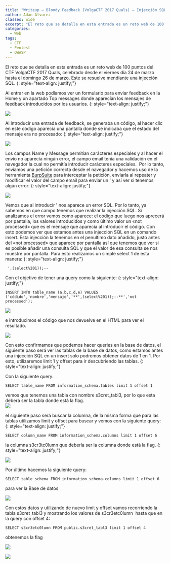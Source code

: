 ```yaml
---
title: "Writeup – Bloody Feedback (VolgaCTF 2017 Quals) – Injección SQL"
author: Adan Alvarez
classes: wide
excerpt: "El reto que se detalla en esta entrada es un reto web de 100 puntos del CTF VolgaCTF 2017 Quals, celebrado desde el viernes día 24 de marzo hasta el domingo 26 de marzo. Este se resuelve mendiante una injección SQL."
categories:
  - Web
tags:
  - CTF
  - Pentest
  - OWASP
---
```

El reto que se detalla en esta entrada es un reto web de 100 puntos del CTF VolgaCTF 2017 Quals, celebrado desde el viernes día 24 de marzo hasta el domingo 26 de marzo. Este se resuelve mendiante una injección SQL.
{: style="text-align: justify;"}

Al entrar en la web podíamos ver un formulario para enviar feedback en la Home y un apartado Top messages donde aparecían los mensajes de feedback introducidos por los usuarios.
{: style="text-align: justify;"}

[![](https://donttouchmynet.github.io/assets/images/old/sqli10-300x183.png)](https://donttouchmynet.github.io/assets/images/old/sqli10.png)

Al introducir una entrada de feedback, se generaba un código, al hacer clic en este código aparecía una pantalla donde se indicaba que el estado del mensaje era no procesado:
{: style="text-align: justify;"}

[![](https://donttouchmynet.github.io/assets/images/old/sqli11-300x92.png)](https://donttouchmynet.github.io/assets/images/old/sqli11.png)

Los campos Name y Message permitían carácteres especiales y al hacer el envío no aparecía ningún error, el campo email tenía una validación en el navegador la cual no permitía introducir carácteres especiales.  Por lo tanto, enviamos una petición correcta desde el navegador y hacemos uso de la herramienta [BurpSuite](https://portswigger.net/burp/) para interceptar la petición, enviarla al repeater y modificar el valor del campo email para enviar un ' y así ver si tenemos algún error:
{: style="text-align: justify;"}

[![](https://donttouchmynet.github.io/assets/images/old/sqli4-300x224.png)](https://donttouchmynet.github.io/assets/images/old/sqli4.png)

Vemos que al introducir ' nos aparece un error SQL. Por lo tanto, ya sabemos en que campo tenemos que realizar la injección SQL. Si analizamos el error vemos como aparece: el código que luego nos aprecerá por pantalla, los valores introducidos y como último valor un «not processed» que es el mensaje que aparecía al introducir el código. Con esto podemos ver que estamos antes una injección SQL en un comando insert. Esta injección la tenemos en el penultimo dato añadido, justo antes del «not processed» que aparece por pantalla así que tenemos que ver si es posible añadir una consulta SQL y que el valor de esa consulta se nos muestre por pantalla. Para esto realizamos un simple select 1 de esta manera:
{: style="text-align: justify;"}
```
 ',(select%201));--
```
Con el objetivo de tener una query como la siguiente:
{: style="text-align: justify;"}
```
INSERT INTO table_name (a,b,c,d,e) VALUES ('códido','nombre','mensaje','**',(select%201));--**','not processed');
```
[![](https://donttouchmynet.github.io/assets/images/old/sqli5-300x226.png)](https://donttouchmynet.github.io/assets/images/old/sqli5.png)

e introducimos el código que nos devuelve en el HTML para ver el resultado.

[![](https://donttouchmynet.github.io/assets/images/old/sqli6-300x148.png)](https://donttouchmynet.github.io/assets/images/old/sqli6.png)

Con esto confirmamos que podemos hacer queries en la base de datos, el siguiente paso será ver las tablas de la base de datos, como estamos antes una injección SQL en un insert solo podremos obtener datos de 1 en 1. Por esto, utilizaremos limit 1 y offset para ir descubriendo las tablas.
{: style="text-align: justify;"}

Con la siguiente query:
```
SELECT table_name FROM information_schema.tables limit 1 offset 1
```
vemos que tenemos una tabla con nombre s3cret_tabl3, por lo que esta deberá ser la tabla donde está la flag.\
[![](https://donttouchmynet.github.io/assets/images/old/sqli7-300x154.png)](https://donttouchmynet.github.io/assets/images/old/sqli7.png)

el siguiente paso será buscar la columna, de la misma forma que para las tablas utilizamos limit y offset para buscar y vemos con la siguiente query:
{: style="text-align: justify;"}
```
SELECT column_name FROM information_schema.columns limit 1 offset 6
```
la columna s3cr3tc0lumn que debería ser la columna donde está la flag.
{: style="text-align: justify;"}

[![](https://donttouchmynet.github.io/assets/images/old/sqli12-300x147.png)](https://donttouchmynet.github.io/assets/images/old/sqli12.png)

Por último hacemos la siguiente query:
```
SELECT table_schema FROM information_schema.columns limit 1 offset 6
```
para ver la Base de datos

[![](https://donttouchmynet.github.io/assets/images/old/sqli9-300x151.png)](https://donttouchmynet.github.io/assets/images/old/sqli9.png)

Con estos datos y utilizando de nuevo limit y offset vamos recorriendo la tabla s3cret_tabl3 y mostrando los valores de s3cr3etc0lumn  hasta que en la query con offset 4:
```
SELECT s3cr3etc0lumn FROM public.s3cret_tabl3 limit 1 offset 4
```
obtenemos la flag

[![](https://donttouchmynet.github.io/assets/images/old/sqli2-300x191.png)](https://donttouchmynet.github.io/assets/images/old/sqli2.png)

[![](https://donttouchmynet.github.io/assets/images/old/sqli3-300x147.png)](https://donttouchmynet.github.io/assets/images/old/sqli3.png)